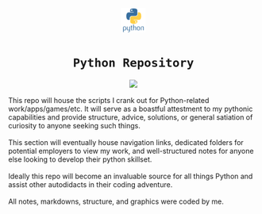 <p align="center">
<img width="50" height="50" src="https://raw.githubusercontent.com/devicons/devicon/1119b9f84c0290e0f0b38982099a2bd027a48bf1/icons/python/python-original-wordmark.svg"/>
  </p>
<h1 align="center"><code>Python Repository</code></h1>
<p align="center">
  <img width="250 height="150" src="https://memegenerator.net/img/instances/73217225.jpg"/>
</p>
                                                                                         
<p>This repo will house the scripts I crank out for Python-related work/apps/games/etc. It will serve as a boastful attestment to my pythonic capabilities and provide structure, advice, solutions, or general satiation of curiosity to anyone seeking such things.<br><br>This section will eventually house navigation links, dedicated folders for potential employers to view my work, and well-structured notes for anyone else looking to develop their python skillset.<br><br>Ideally this repo will become an invaluable source for all things Python and assist other autodidacts in their coding adventure.<br><br>All notes, markdowns, structure, and graphics were coded by me. </p>
